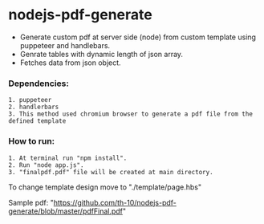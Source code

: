 # nodejs-pdf-generate
- Generate custom pdf at server side (node) from custom template using puppeteer and handlebars. <br/>
- Genrate tables with dynamic length of json array.<br/>
- Fetches data from json object.

### Dependencies:
    1. puppeteer
    2. handlerbars
    3. This method used chromium browser to generate a pdf file from the defined template    
  
  
### How to run:
    1. At terminal run "npm install".
    2. Run "node app.js".
    3. "finalpdf.pdf" file will be created at main directory.
    
To change template design move to "./template/page.hbs"   

Sample pdf: "https://github.com/th-10/nodejs-pdf-generate/blob/master/pdfFinal.pdf"
